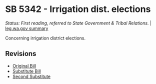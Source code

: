 # SB 5342 - Irrigation dist. elections
*Status: First reading, referred to State Government & Tribal Relations.* | [leg.wa.gov summary](https://app.leg.wa.gov/billsummary?BillNumber=5342&Year=2021)

Concerning irrigation district elections.

## Revisions
* [Original Bill](1/)
* [Substitute Bill](S/)
* [Second Substitute](S2/)